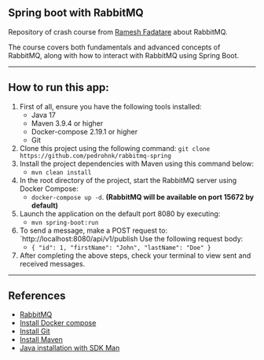 ## Spring boot with RabbitMQ

Repository of crash course from [Ramesh Fadatare](https://github.com/RameshMF) about RabbitMQ.

The course covers both fundamentals and advanced concepts of RabbitMQ, along with how to interact with RabbitMQ using Spring Boot.

---
## How to run this app:

1. First of all, ensure you have the following tools installed:
   - Java 17
   - Maven 3.9.4 or higher
   - Docker-compose 2.19.1 or higher
   - Git
2. Clone this project using the following command: `git clone https://github.com/pedrohnk/rabbitmq-spring`
3. Install the project dependencies with Maven using this command below:
   - `mvn clean install`
4. In the root directory of the project, start the RabbitMQ server using Docker Compose:
    - `docker-compose up -d`. **(RabbitMQ will be available on port 15672 by default)**
5. Launch the application on the default port 8080 by executing:
   - `mvn spring-boot:run`
6. To send a message, make a POST request to: `http://localhost:8080/api/v1/publish
   Use the following request body:
   - `{
     "id": 1,
     "firstName": "John",
     "lastName": "Doe"
     }`
7. After completing the above steps, check your terminal to view sent and received messages.
---
## References
- [RabbitMQ](https://www.rabbitmq.com/)
- [Install Docker compose](https://docs.docker.com/compose/install/linux/)
- [Install Git](https://git-scm.com/book/en/v2/Getting-Started-Installing-Git)
- [Install Maven](https://maven.apache.org/download.cgi)
- [Java installation with SDK Man](https://sdkman.io/)
